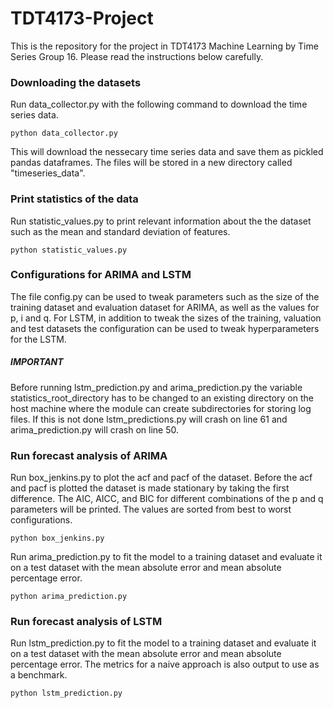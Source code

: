 # TDT4173-Project
This is the repository for the project in TDT4173 Machine Learning by Time Series Group 16.
Please read the instructions below carefully. 

### Downloading the datasets
Run data_collector.py with the following command to download the time series data.

<code>python data_collector.py</code>

This will download the nessecary time series data and save them as pickled pandas dataframes. 
The files will be stored in a new directory called "timeseries_data".

### Print statistics of the data
Run statistic_values.py to print relevant information about the the dataset such as the mean and standard deviation of features.

<code>python statistic_values.py</code>

### Configurations for ARIMA and LSTM
The file config.py can be used to tweak parameters such as the size of the training dataset and evaluation dataset for ARIMA, as well as the values for p, i and q.
For LSTM, in addition to tweak the sizes of the training, valuation and test datasets the configuration can be used to 
tweak hyperparameters for the LSTM.

##### IMPORTANT
Before running lstm_prediction.py and arima_prediction.py the variable statistics_root_directory has to be changed to an existing directory on 
the host machine where the module can create subdirectories for storing log files. If this is not done lstm_predictions.py
will crash on line 61 and arima_prediction.py will crash on line 50.

### Run forecast analysis of ARIMA
Run box_jenkins.py to plot the acf and pacf of the dataset. Before the acf and pacf is plotted the dataset is made stationary by taking the first difference.
The AIC, AICC, and BIC for different combinations of the p and q parameters will be printed. The values are sorted from
best to worst configurations. 

<code>python box_jenkins.py</code>
 
Run arima_prediction.py to fit the model to a training dataset and evaluate it on a test dataset with the mean absolute error and mean absolute percentage error.

<code>python arima_prediction.py</code>

### Run forecast analysis of LSTM
Run lstm_prediction.py to fit the model to a training dataset and evaluate it on a test dataset with the mean absolute error and mean absolute percentage error.
The metrics for a naive approach is also output to use as a benchmark.  

<code>python lstm_prediction.py</code>